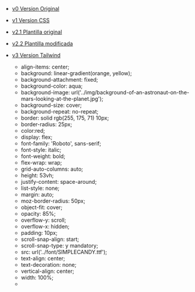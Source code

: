 - [v0 Version Original](https://mmanuch.github.io/v0/)
- [v1 Version CSS](https://mmanuch.github.io/v1/)
- [v2.1 Plantilla original](https://mmanuch.github.io/v2.1/)
- [v2.2 Plantilla modificada](https://mmanuch.github.io/v2.2/)
- [v3 Version Tailwind](https://mmanuch.github.io/v3/)


    - align-items: center;
    - background: linear-gradient(orange, yellow);
    - background-attachment: fixed;
    - background-color: aqua;
    - background-image: url('../img/background-of-an-astronaut-on-the-mars-looking-at-the-planet.jpg');
    - background-size: cover;
    - background-repeat: no-repeat;
    - border: solid rgb(255, 175, 71) 10px;
    - border-radius: 25px;
    - color:red;
    - display: flex;
    - font-family: 'Roboto', sans-serif;
    - font-style: italic;
    - font-weight: bold;
    - flex-wrap: wrap;
    - grid-auto-columns: auto;
    - height: 53vh;
    - justify-content: space-around;
    - list-style: none;
    - margin: auto;
    - moz-border-radius: 50px;
    - object-fit: cover;
    - opacity: 85%;
    - overflow-y: scroll;
    - overflow-x: hidden;
    - padding: 10px;
    - scroll-snap-align: start;
    - scroll-snap-type: y mandatory;
    - src: url('../font/SIMPLECANDY.ttf');
    - text-align: center;
    - text-decoration: none;
    - vertical-align: center;
    - width: 100%;
    -
